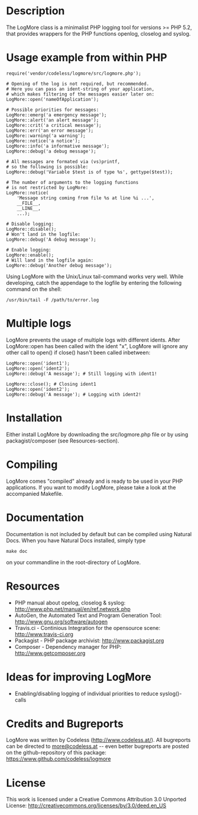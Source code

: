 # Description

The LogMore class is a minimalist PHP logging tool for versions >= PHP 5.2, that provides wrappers for the PHP functions openlog, closelog and syslog.


# Usage example from within PHP

	require('vendor/codeless/logmore/src/logmore.php');

 	# Opening of the log is not required, but recommended.
 	# Here you can pass an ident-string of your application,
 	# which makes filtering of the messages easier later on:
 	LogMore::open('nameOfApplication');

 	# Possible priorities for messages:
 	LogMore::emerg('a emergency message');
 	LogMore::alert('an alert message');
 	LogMore::crit('a critical message');
 	LogMore::err('an error message');
 	LogMore::warning('a warning');
 	LogMore::notice('a notice');
 	LogMore::info('a informative message');
 	LogMore::debug('a debug message');

 	# All messages are formated via (vs)printf,
 	# so the following is possible:
 	LogMore::debug('Variable $test is of type %s', gettype($test));

 	# The number of arguments to the logging functions
 	# is not restricted by LogMore:
 	LogMore::notice(
 		'Message string coming from file %s at line %i ...',
 		__FILE__,
 		__LINE__,
 		...);

 	# Disable logging:
 	LogMore::disable();
 	# Won't land in the logfile:
 	LogMore::debug('A debug message');

 	# Enable logging:
 	LogMore::enable();
 	# Will land in the logfile again:
 	LogMore::debug('Another debug message');

Using LogMore with the Unix/Linux tail-command works very well. While developing, catch the appendage to the logfile by entering the following command on the shell:

 	/usr/bin/tail -F /path/to/error.log


# Multiple logs

LogMore prevents the usage of multiple logs with different idents. After LogMore::open has been called with the ident "x", LogMore will ignore any other call to open() if close() hasn't been called inbetween:

	LogMore::open('ident1');
	LogMore::open('ident2');
	LogMore::debug('A message'); # Still logging with ident1!

	LogMore::close(); # Closing ident1
	LogMore::open('ident2');
	LogMore::debug('A message'); # Logging with ident2!


# Installation

Either install LogMore by downloading the src/logmore.php file or by using packagist/composer (see Resources-section).


# Compiling

LogMore comes "compiled" already and is ready to be used in your PHP applications. If you want to modify LogMore, please take a look at the accompanied Makefile.


# Documentation

Documentation is not included by default but can be compiled using Natural Docs. When you have Natural Docs installed, simply type

 	make doc

on your commandline in the root-directory of LogMore.


# Resources

- PHP manual about opelog, closelog & syslog: http://www.php.net/manual/en/ref.network.php
- AutoGen, the Automated Text and Program Generation Tool: http://www.gnu.org/software/autogen
- Travis.ci - Continious Integration for the opensource scene: <http://www.travis-ci.org>
- Packagist - PHP package archivist: http://www.packagist.org
- Composer - Dependency manager for PHP: http://www.getcomposer.org


# Ideas for improving LogMore

- Enabling/disabling logging of individual priorities to reduce syslog()-calls


# Credits and Bugreports

LogMore was written by Codeless (http://www.codeless.at/). All bugreports can be directed to more@codeless.at -- even better bugreports are posted on the github-repository of this package: https://www.github.com/codeless/logmore


# License

This work is licensed under a Creative Commons Attribution 3.0 Unported License: <http://creativecommons.org/licenses/by/3.0/deed.en_US>

